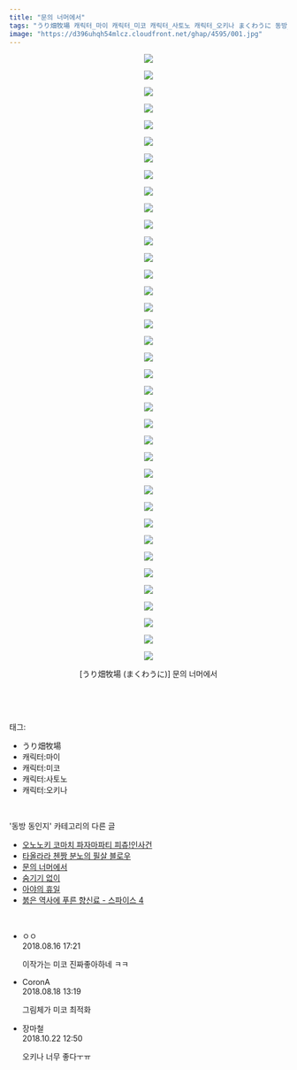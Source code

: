 ```yaml
---
title: "문의 너머에서"
tags: "うり畑牧場 캐릭터_마이 캐릭터_미코 캐릭터_사토노 캐릭터_오키나 まくわうに 동방_동인지"
image: "https://d396uhqh54mlcz.cloudfront.net/ghap/4595/001.jpg"
---
```

<div class="article">
<p style="text-align: center; clear: none; float: none;"><img src="{{ site.imgserver7 }}/ghap/4595/001.jpg"/></p>
<p style="text-align: center; clear: none; float: none;"><img src="{{ site.imgserver7 }}/ghap/4595/002.jpg"/></p>
<p style="text-align: center; clear: none; float: none;"><img src="{{ site.imgserver7 }}/ghap/4595/003.jpg"/></p>
<p style="text-align: center; clear: none; float: none;"><img src="{{ site.imgserver7 }}/ghap/4595/004.jpg"/></p>
<p style="text-align: center; clear: none; float: none;"><img src="{{ site.imgserver7 }}/ghap/4595/005.jpg"/></p>
<p style="text-align: center; clear: none; float: none;"><img src="{{ site.imgserver7 }}/ghap/4595/006.jpg"/></p>
<p style="text-align: center; clear: none; float: none;"><img src="{{ site.imgserver7 }}/ghap/4595/007.jpg"/></p>
<p style="text-align: center; clear: none; float: none;"><img src="{{ site.imgserver7 }}/ghap/4595/008.jpg"/></p>
<p style="text-align: center; clear: none; float: none;"><img src="{{ site.imgserver7 }}/ghap/4595/009.jpg"/></p>
<p style="text-align: center; clear: none; float: none;"><img src="{{ site.imgserver7 }}/ghap/4595/010.jpg"/></p>
<p style="text-align: center; clear: none; float: none;"><img src="{{ site.imgserver7 }}/ghap/4595/011.jpg"/></p>
<p style="text-align: center; clear: none; float: none;"><img src="{{ site.imgserver7 }}/ghap/4595/012.jpg"/></p>
<p style="text-align: center; clear: none; float: none;"><img src="{{ site.imgserver7 }}/ghap/4595/013.jpg"/></p>
<p style="text-align: center; clear: none; float: none;"><img src="{{ site.imgserver7 }}/ghap/4595/014.jpg"/></p>
<p style="text-align: center; clear: none; float: none;"><img src="{{ site.imgserver7 }}/ghap/4595/015.jpg"/></p>
<p style="text-align: center; clear: none; float: none;"><img src="{{ site.imgserver7 }}/ghap/4595/016.jpg"/></p>
<p style="text-align: center; clear: none; float: none;"><img src="{{ site.imgserver7 }}/ghap/4595/017.jpg"/></p>
<p style="text-align: center; clear: none; float: none;"><img src="{{ site.imgserver7 }}/ghap/4595/018.jpg"/></p>
<p style="text-align: center; clear: none; float: none;"><img src="{{ site.imgserver7 }}/ghap/4595/019.jpg"/></p>
<p style="text-align: center; clear: none; float: none;"><img src="{{ site.imgserver7 }}/ghap/4595/020.jpg"/></p>
<p style="text-align: center; clear: none; float: none;"><img src="{{ site.imgserver7 }}/ghap/4595/021.jpg"/></p>
<p style="text-align: center; clear: none; float: none;"><img src="{{ site.imgserver7 }}/ghap/4595/022.jpg"/></p>
<p style="text-align: center; clear: none; float: none;"><img src="{{ site.imgserver7 }}/ghap/4595/023.jpg"/></p>
<p style="text-align: center; clear: none; float: none;"><img src="{{ site.imgserver7 }}/ghap/4595/024.jpg"/></p>
<p style="text-align: center; clear: none; float: none;"><img src="{{ site.imgserver7 }}/ghap/4595/025.jpg"/></p>
<p style="text-align: center; clear: none; float: none;"><img src="{{ site.imgserver7 }}/ghap/4595/026.jpg"/></p>
<p style="text-align: center; clear: none; float: none;"><img src="{{ site.imgserver7 }}/ghap/4595/027.jpg"/></p>
<p style="text-align: center; clear: none; float: none;"><img src="{{ site.imgserver7 }}/ghap/4595/028.jpg"/></p>
<p style="text-align: center; clear: none; float: none;"><img src="{{ site.imgserver7 }}/ghap/4595/029.jpg"/></p>
<p style="text-align: center; clear: none; float: none;"><img src="{{ site.imgserver7 }}/ghap/4595/030.jpg"/></p>
<p style="text-align: center; clear: none; float: none;"><img src="{{ site.imgserver7 }}/ghap/4595/031.jpg"/></p>
<p style="text-align: center; clear: none; float: none;"><img src="{{ site.imgserver7 }}/ghap/4595/032.jpg"/></p>
<p style="text-align: center; clear: none; float: none;"><img src="{{ site.imgserver7 }}/ghap/4595/033.jpg"/></p>
<p style="text-align: center; clear: none; float: none;"><img src="{{ site.imgserver7 }}/ghap/4595/034.jpg"/></p>
<p style="text-align: center; clear: none; float: none;"><img src="{{ site.imgserver7 }}/ghap/4595/035.jpg"/></p>
<p style="text-align: center; clear: none; float: none;"><img src="{{ site.imgserver7 }}/ghap/4595/036.jpg"/></p>
<p style="text-align: center; clear: none; float: none;"><img src="{{ site.imgserver7 }}/ghap/4595/037.jpg"/></p>
<p style="text-align: center; clear: none; float: none;">[うり畑牧場 (まくわうに)] 문의 너머에서</p>
<p><br/></p>
</div><br/>
<div class="tagTrail">
<p>태그: </p>
<ul>
<li>うり畑牧場</li>
<li>캐릭터:마이</li>
<li>캐릭터:미코</li>
<li>캐릭터:사토노</li>
<li>캐릭터:오키나</li>
</ul>
</div><br/>
<div class="another">
<p>'동방 동인지' 카테고리의 다른 글</p>
<ul>
<li><a href="/ghap_4599">오노노키 코마치 파자마파티 피츄!인사건</a></li>
<li><a href="/ghap_4598">타올라라 첸짱 분노의 필살 블로우</a></li>
<li><a href="/ghap_4595">문의 너머에서</a></li>
<li><a href="/ghap_4593">숨기기 없이</a></li>
<li><a href="/ghap_4591">아야의 휴일</a></li>
<li><a href="/ghap_4590">붉은 역사에 푸른 향신료 - 스파이스 4</a></li>
</ul>
</div><br/>
<div class="cb_module cb_fluid">
<div class="cb_wrt cb_profile">
<div class="comment">
<ul>
<li class="cb_thumb_off" id="comment15310175">
<div class="cb_comment_area">
<div class="cb_info_area">
<div class="cb_section">
<span class="cb_nick_name">ㅇㅇ</span>
</div>
<div class="cb_section">
<span class="cb_date">2018.08.16 17:21 </span>
</div>
</div>
<div class="cb_dsc_comment">
<p class="cb_dsc">
											이작가는 미코 진짜좋아하네 ㅋㅋ
										</p>
</div>
</div></li>
<li class="cb_thumb_off" id="comment15311427">
<div class="cb_comment_area">
<div class="cb_info_area">
<div class="cb_section">
<span class="cb_nick_name">CoronA</span>
</div>
<div class="cb_section">
<span class="cb_date">2018.08.18 13:19 </span>
</div>
</div>
<div class="cb_dsc_comment">
<p class="cb_dsc">
											그림체가 미코 최적화
										</p>
</div>
</div></li>
<li class="cb_thumb_off" id="comment15359626">
<div class="cb_comment_area">
<div class="cb_info_area">
<div class="cb_section">
<span class="cb_nick_name">장마철</span>
</div>
<div class="cb_section">
<span class="cb_date">2018.10.22 12:50 </span>
</div>
</div>
<div class="cb_dsc_comment">
<p class="cb_dsc">
											오키나 너무 좋다ㅜㅠ
										</p>
</div>
</div></li>
</ul>
</div>
</div><!-- commentList close -->
</div><br/>
